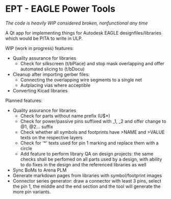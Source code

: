# EPT - EAGLE Power Tools

_The code is heavily WIP considered broken, nonfunctional any time_

A Qt app for implementing things for Autodesk EAGLE designfiles/libraries which would be PITA to write in ULP.

WIP (work in progress) features:
 * Quality assurance for libraries
   * Check for silkscreen (t/bPlace) and stop mask overlapping and offer automated slicing to (t/bDocu)
 * Cleanup after importing gerber files:
   * Connecting the overlapping wire segments to a single net
   * Autplacing vias where acceptible
 * Converting Kicad libraries
 
Planned features:
 * Quality assurance for libraries
   * Check for parts without name prefix (U$*)
   * Check for power/passive pins suffixed with _1, _2 and offer change to @1, @2... suffix
   * Check whether all symbols and footprints have >NAME and >VALUE texts on the respective layers
   * Check for '*' texts used for pin 1 marking and replace them with a circle
   * Add feature to perform library QA on design projects: the same checks shall be perfomed on all parts used by a design, with ability to do fixes in the design and the referenced libraries as well
 * Sync BoMs to Arena PLM
 * Generate markdown pages from libraries with symbol/footprint images
 * Connector series generator: draw a connector with least 3 pins, select the pin 1, the middle and the end section and the tool will generate the more pin variants.
